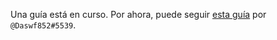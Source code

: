 Una guía está en curso. Por ahora, puede seguir [esta guía](https://docs.google.com/document/d/1sm9ukRzXaT3fBbYx4hUsZmpQrd-RkNVQ2OD1W6r46ew/edit) por `@Daswf852#5539`.